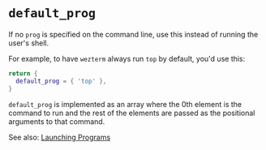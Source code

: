 # `default_prog`

If no `prog` is specified on the command line, use this
instead of running the user's shell.

For example, to have `wezterm` always run `top` by default,
you'd use this:

```lua
return {
  default_prog = { 'top' },
}
```

`default_prog` is implemented as an array where the 0th element
is the command to run and the rest of the elements are passed
as the positional arguments to that command.

See also: [Launching Programs](../../launch.md)
